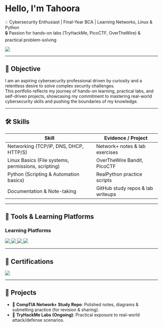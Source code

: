 # Hello, I'm Tahoora

💡 Cybersecurity Enthusiast | Final-Year BCA | Learning Networks, Linux & Python  
🔒 Passion for hands-on labs (TryHackMe, PicoCTF, OverTheWire) & practical problem-solving  

<a href="https://www.linkedin.com/in/tahoora-kazi-98882a322/">
  <img src="https://img.shields.io/badge/-LinkedIn-0072b1?&style=for-the-badge&logo=linkedin&logoColor=white" />
</a>

---

## 🎯 Objective

I am an aspiring cybersecurity professional driven by curiosity and a relentless desire to solve complex security challenges.  
This portfolio reflects my journey of hands-on learning, practical labs, and self-driven projects, showcasing my commitment to mastering real-world cybersecurity skills and pushing the boundaries of my knowledge.

---

## 🛠 Skills

| Skill                                         | Evidence / Project |
|-----------------------------------------------|------------------|
| Networking (TCP/IP, DNS, DHCP, HTTP/S)       | Network+ notes & lab exercises |
| Linux Basics (File systems, permissions, scripting) | OverTheWire Bandit, PicoCTF |
| Python (Scripting & Automation basics)       | RealPython practice scripts |
| Documentation & Note-taking                  | GitHub study repos & lab writeups |

---

## 🔧 Tools & Learning Platforms

### Learning Platforms
<div>
<a href="https://tryhackme.com">
  <img src="https://img.shields.io/badge/-TryHackMe-212C42?&style=for-the-badge&logo=tryhackme&logoColor=white" />
</a>
<a href="https://overthewire.org/wargames/">
  <img src="https://img.shields.io/badge/-Linux_OTW-FCC624?&style=for-the-badge&logo=linux&logoColor=black" />
</a>
<a href="https://picoctf.org/">
  <img src="https://img.shields.io/badge/-PicoCTF-CC2032?&style=for-the-badge&logo=ctf&logoColor=white" />
</a>
<a href="https://realpython.com/">
  <img src="https://img.shields.io/badge/-Python_RealPython-3776AB?&style=for-the-badge&logo=python&logoColor=white" />
</a>
</div>

---

## 📜 Certifications

<div>
<a href="https://www.coursera.org/professional-certificates/google-cybersecurity">
  <img src="https://img.shields.io/badge/-Google_Cybersecurity_Certificate-4285F4?&style=for-the-badge&logo=google&logoColor=white" />
</a>
</div>

---

## 📂 Projects

- 📝 **CompTIA Network+ Study Repo**: Polished notes, diagrams & subnetting practice (for revision & sharing).    
- 📡 **TryHackMe Labs (Ongoing)**: Practical exposure to real-world attack/defense scenarios.

